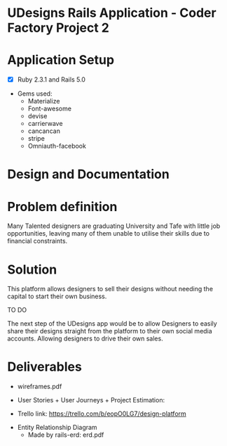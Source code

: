 # UDesigns Rails Application - Coder Factory Project 2


# Application Setup

- [x] Ruby 2.3.1 and Rails 5.0
- Gems used:
  * Materialize
  * Font-awesome
  * devise
  * carrierwave
  * cancancan
  * stripe
  * Omniauth-facebook


# Design and Documentation

# Problem definition

Many Talented designers are graduating University and Tafe with little job
opportunities, leaving many of them unable to utilise their skills due to
financial constraints.

# Solution

This platform allows designers to sell their designs
without needing the capital to start their own business.

TO DO

The next step of the UDesigns app would be to allow Designers to easily share
their designs straight from the platform to their own social media accounts.
Allowing designers to drive their own sales.



# Deliverables

* wireframes.pdf

- User Stories + User Journeys + Project Estimation:
* Trello link: https://trello.com/b/eopO0LG7/design-platform

- Entity Relationship Diagram
  * Made by rails-erd: erd.pdf
